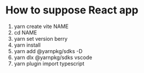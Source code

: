 # How to suppose React app

1. yarn create vite NAME
2. cd NAME
3. yarn set version berry
4. yarn install
5. yarn add @yarnpkg/sdks -D
6. yarn dlx @yarnpkg/sdks vscode
7. yarn plugin import typescript